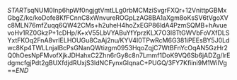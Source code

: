 $START$sqNUM0Inp6hpWf0ngjgtVmtLLg0rbMCMziSvgrFXQr+12VnittpGBMxGbgZ/kc/koDofe8KfFCnnC8xWnvureROGpLzAG8BA1aXgm8oKsSV6tVgoXVc8MLN76mfZuqq6QW42CMs+h2uheH4hoZxEGP86ldA4PzmSQMB+hAvuevoHv1RZ0GkzP+1cDHp/K+xV55LbVYABuYfYprzKLX7O3I8TtGWVbFoVXfDLSYxtFKOq2FnA8vrIELHOUGu8CaAj2nu/KYV4I0TPwRcM6G381iPEEsBY5J0Ldwc8Kp4TWLLnjalBcPsGNanQWtizgm0953HqoZqjC7WtBFnYcOqAN5GzHr2Q0hOesNpFMvofXjkJDHahxC2Zhn6rGy8c8n7Lmmf1DoK9VQ6Sb6jADZg/IrEdgmcfgjPdt2gBUXfdjdRUxjS3ldNCFynxGlqnaC+PUGQ/3FY7Kfiini9M1WiIVg==$END$